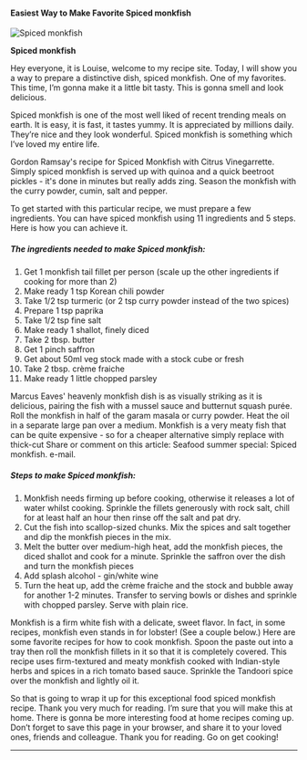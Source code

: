             

#### Easiest Way to Make Favorite Spiced monkfish

![Spiced monkfish](https://img-global.cpcdn.com/recipes/39c3b4cb42c19160/751x532cq70/spiced-monkfish-recipe-main-photo.jpg)

**Spiced monkfish**

Hey everyone, it is Louise, welcome to my recipe site. Today, I will show you a way to prepare a distinctive dish, spiced monkfish. One of my favorites. This time, I’m gonna make it a little bit tasty. This is gonna smell and look delicious.

Spiced monkfish is one of the most well liked of recent trending meals on earth. It is easy, it is fast, it tastes yummy. It is appreciated by millions daily. They’re nice and they look wonderful. Spiced monkfish is something which I’ve loved my entire life.

Gordon Ramsay's recipe for Spiced Monkfish with Citrus Vinegarrette. Simply spiced monkfish is served up with quinoa and a quick beetroot pickles - it's done in minutes but really adds zing. Season the monkfish with the curry powder, cumin, salt and pepper.

To get started with this particular recipe, we must prepare a few ingredients. You can have spiced monkfish using 11 ingredients and 5 steps. Here is how you can achieve it.

##### The ingredients needed to make Spiced monkfish:

1.  Get 1 monkfish tail fillet per person (scale up the other ingredients if cooking for more than 2)
2.  Make ready 1 tsp Korean chili powder
3.  Take 1/2 tsp turmeric (or 2 tsp curry powder instead of the two spices)
4.  Prepare 1 tsp paprika
5.  Take 1/2 tsp fine salt
6.  Make ready 1 shallot, finely diced
7.  Take 2 tbsp. butter
8.  Get 1 pinch saffron
9.  Get about 50ml veg stock made with a stock cube or fresh
10.  Take 2 tbsp. crème fraiche
11.  Make ready 1 little chopped parsley

Marcus Eaves' heavenly monkfish dish is as visually striking as it is delicious, pairing the fish with a mussel sauce and butternut squash purée. Roll the monkfish in half of the garam masala or curry powder. Heat the oil in a separate large pan over a medium. Monkfish is a very meaty fish that can be quite expensive - so for a cheaper alternative simply replace with thick-cut Share or comment on this article: Seafood summer special: Spiced monkfish. e-mail.

##### Steps to make Spiced monkfish:

1.  Monkfish needs firming up before cooking, otherwise it releases a lot of water whilst cooking. Sprinkle the fillets generously with rock salt, chill for at least half an hour then rinse off the salt and pat dry.
2.  Cut the fish into scallop-sized chunks. Mix the spices and salt together and dip the monkfish pieces in the mix.
3.  Melt the butter over medium-high heat, add the monkfish pieces, the diced shallot and cook for a minute. Sprinkle the saffron over the dish and turn the monkfish pieces
4.  Add splash alcohol - gin/white wine
5.  Turn the heat up, add the crème fraiche and the stock and bubble away for another 1-2 minutes. Transfer to serving bowls or dishes and sprinkle with chopped parsley. Serve with plain rice.

Monkfish is a firm white fish with a delicate, sweet flavor. In fact, in some recipes, monkfish even stands in for lobster! (See a couple below.) Here are some favorite recipes for how to cook monkfish. Spoon the paste out into a tray then roll the monkfish fillets in it so that it is completely covered. This recipe uses firm-textured and meaty monkfish cooked with Indian-style herbs and spices in a rich tomato based sauce. Sprinkle the Tandoori spice over the monkfish and lightly oil it.

So that is going to wrap it up for this exceptional food spiced monkfish recipe. Thank you very much for reading. I’m sure that you will make this at home. There is gonna be more interesting food at home recipes coming up. Don’t forget to save this page in your browser, and share it to your loved ones, friends and colleague. Thank you for reading. Go on get cooking!

* * *